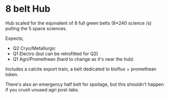 # 8 belt Hub

Hub scaled for the equivalent of 8 full green belts (8*240 science /s) pulling the 5 space sciences.

Expects;

- Q2 Cryo/Metallurgic
- Q1 Electro (but can be retrofitted for Q2)
- Q1 Agri/Promethean (hard to change as it's near the hub)

Includes a calcite export train, a belt dedicated to bioflux + promethean token.

There's also an emergency half belt for spoilage, but this shouldn't happen if you crush unused agri post-labs.
